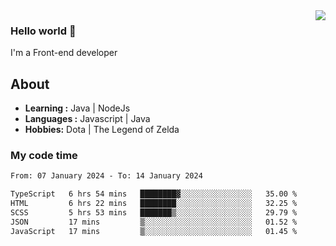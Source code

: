 <img align='right' src="https://github-readme-stats.vercel.app/api?username=jumodada&show_icons=true&theme=vue">

### Hello world 👋

I'm a Front-end developer 
    
## About
-  **Learning :** Java | NodeJs
-  **Languages :** Javascript | Java
-  **Hobbies:** Dota | The Legend of Zelda

### My code time

<!--START_SECTION:waka-->

```txt
From: 07 January 2024 - To: 14 January 2024

TypeScript   6 hrs 54 mins   ████████▓░░░░░░░░░░░░░░░░   35.00 %
HTML         6 hrs 22 mins   ████████░░░░░░░░░░░░░░░░░   32.25 %
SCSS         5 hrs 53 mins   ███████▒░░░░░░░░░░░░░░░░░   29.79 %
JSON         17 mins         ▒░░░░░░░░░░░░░░░░░░░░░░░░   01.52 %
JavaScript   17 mins         ▒░░░░░░░░░░░░░░░░░░░░░░░░   01.45 %
```

<!--END_SECTION:waka-->
